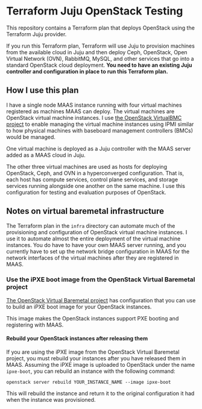 # Terraform Juju OpenStack Testing
This repository contains a Terraform plan that deploys OpenStack using the Terraform Juju provider.

If you run this Terraform plan, Terraform will use Juju to provision machines from the available cloud in Juju and then deploy Ceph, OpenStack, Open Virtual Network (OVN), RabbitMQ, MySQL, and other services that go into a standard OpenStack cloud deployment. **You need to have an existing Juju controller and configuration in place to run this Terraform plan.**

## How I use this plan
I have a single node MAAS instance running with four virtual machines registered as machines MAAS can deploy. The virtual machines are OpenStack virtual machine instances. I use [the OpenStack VirtualBMC project](https://opendev.org/openstack/virtualbmc) to enable managing the virtual machine instances using IPMI similar to how physical machines with baseboard management controllers (BMCs) would be managed.

One virtual machine is deployed as a Juju controller with the MAAS server added as a MAAS cloud in Juju.

The other three virtual machines are used as hosts for deploying OpenStack, Ceph, and OVN in a hyperconverged configuration. That is, each host has compute services, control plane services, and storage services running alongside one another on the same machine. I use this configuration for testing and evaluation purposes of OpenStack.

## Notes on virtual baremetal infrastructure
The Terraform plan in the `infra` directory can automate much of the provisioning and configuration of OpenStack virtual machine instances. I use it to automate almost the entire deployment of the virtual machine instances. You do have to have your own MAAS server running, and you currently have to set up the network bridge configuration in MAAS for the network interfaces of the virtual machines after they are registered in MAAS.

### Use the iPXE boot image from the OpenStack Virtual Baremetal project
[The OpenStack Virtual Baremetal project](https://opendev.org/openstack/openstack-virtual-baremetal) has configuration that you can use to build an iPXE boot image for your OpenStack instances.

This image makes the OpenStack instances support PXE booting and registering with MAAS.

#### Rebuild your OpenStack instances after releasing them
If you are using the iPXE image from the OpenStack Virtual Baremetal project, you must rebuild your instances after you have released them in MAAS. Assuming the iPXE image is uploaded to OpenStack under the name `ipxe-boot`, you can rebuild an instance with the following command:
```
openstack server rebuild YOUR_INSTANCE_NAME --image ipxe-boot
```

This will rebuild the instance and return it to the original configuration it had when the instance was provisioned.
